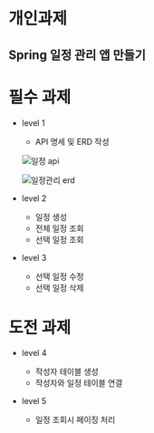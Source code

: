 개인과제
========
Spring 일정 관리 앱 만들기
--------------------



# 필수 과제

* level 1
  * API 명세 및 ERD 작성
    
  ![일정 api](https://github.com/user-attachments/assets/6a9c210a-17ca-4533-937b-dc07f6f71740)

  
  ![일정관리 erd](https://github.com/user-attachments/assets/e9bfb6b4-9441-4921-9fb3-bda84f97e31a)

  
 
* level 2
  * 일정 생성
  * 전체 일정 조회
  * 선택 일정 조회
    
* level 3
  * 선택 일정 수정
  * 선택 일정 삭제
      
# 도전 과제

* level 4
  * 작성자 테이블 생성
  * 작성자와 일정 테이블 연결
    
* level 5
  * 일정 조회시 페이징 처리
